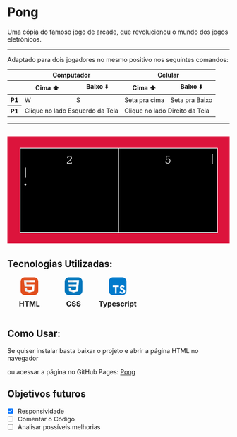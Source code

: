 # Pong

Uma cópia do famoso jogo de arcade, que revolucionou o mundo dos jogos eletrônicos.

---
Adaptado para dois jogadores no mesmo positivo nos seguintes comandos:

<table>
<thead>
<tr>
	<th></th>
	<th colspan="2">Computador</th>
	<th colspan="2">Celular</th>
</tr>
<tr>
	<th></th>
	<th>Cima ⬆️</th>
	<th>Baixo ⬇️</th>
	<th>Cima ⬆️</th>
	<th>Baixo ⬇️</th>
</tr>
</thead>

<tbody>
<tr>
	<th>P1</th>
	<td>W</td>
	<td>S</td>
	<td>Seta pra cima</td>
	<td>Seta pra Baixo</td>
</tr>
<tr>
	<th>P1</th>
	<td colspan="2">Clique no lado Esquerdo da Tela</td>
	<td colspan="2">Clique no lado Direito da Tela</td>
</tr>
</tbody>
</table>

---
![Print da tela do jogo](./print.png)
---

## Tecnologias Utilizadas: 
<div style="display:flex; width:300px; justify-content:space-evenly; flex-direction: row;">

<div style="display:flex; flex-direction: column; width:100%; align-items:center;">
<img width="40" alt="HTML" src="https://raw.githubusercontent.com/tandpfun/skill-icons/main/icons/HTML.svg"/>
<h3 style="margin-top: 10px;">HTML</h3>
</div>

<div style="display:flex; flex-direction: column; width:100%; align-items:center;">
<img  width="40" alt="CSS" src="https://raw.githubusercontent.com/tandpfun/skill-icons/main/icons/CSS.svg">
<h3 style="margin-top: 10px;">CSS</h3>
</div>

<div style="display:flex; flex-direction: column; width:100%; align-items:center;">
<img width="40" alt="TypeScript" src="https://raw.githubusercontent.com/tandpfun/skill-icons/main/icons/TypeScript.svg">
<h3 style="margin-top: 10px;">Typescript</h3>
</div>

</div>

## Como Usar:

Se quiser instalar basta baixar o projeto
e abrir a página HTML no navegador

ou acessar a página no GitHub Pages:
[Pong](http://destinyfrog.github.io/Pong)

## Objetivos futuros
- [x] Responsividade
- [ ] Comentar o Código
- [ ] Analisar possíveis melhorias